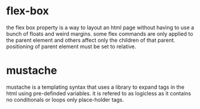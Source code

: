 # flex-box

the flex box property is a way to layout an html page without having to use a bunch of floats and weird margins. some flex commands are only applied to the parent element and others affect only the children of that parent. positioning of parent element must be set to relative.

# mustache

mustache is a templating syntax that uses a library to expand tags in the html using pre-definded variables. it is refered to as logicless as it contains no conditionals or loops only place-holder tags. 
